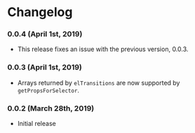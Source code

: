 # Changelog

### 0.0.4 (April 1st, 2019)

- This release fixes an issue with the previous version, 0.0.3.

### 0.0.3 (April 1st, 2019)

- Arrays returned by `elTransitions` are now supported by `getPropsForSelector`.

### 0.0.2 (March 28th, 2019)

- Initial release